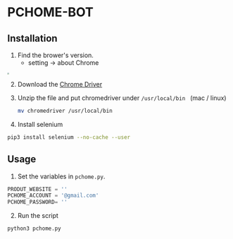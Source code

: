 # PCHOME-BOT

## Installation

1. Find the brower's version.
   - setting -> about Chrome

<img src="https://i.imgur.com/O5YRSuc.png" style="zoom:25%;" />

2. Download the [Chrome Driver](https://chromedriver.chromium.org/downloads)

3. Unzip the file and put chromedriver under `/usr/local/bin ` (mac / linux)

   ```bash
   mv chromedriver /usr/local/bin
   ```

4. Install selenium

```bash
pip3 install selenium --no-cache --user
```



## Usage

1. Set the variables in `pchome.py`.

```python
PRODUT_WEBSITE = ''
PCHOME_ACCOUNT = '@gmail.com'
PCHOME_PASSWORD= ''
```

2. Run the script

```bash
python3 pchome.py
```

